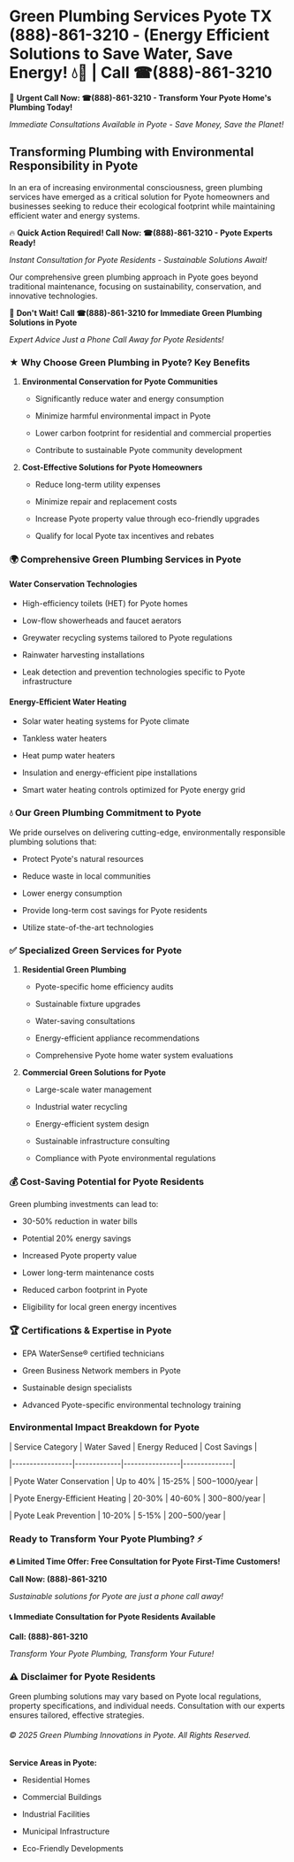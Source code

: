 # Green Plumbing Services Pyote TX (888)-861-3210 - (Energy Efficient Solutions to Save Water, Save Energy! 💧🌿 | Call ☎(888)-861-3210

🚨 **Urgent Call Now: ☎(888)-861-3210 - Transform Your Pyote Home's Plumbing Today!**
*Immediate Consultations Available in Pyote - Save Money, Save the Planet!*

## Transforming Plumbing with Environmental Responsibility in Pyote

In an era of increasing environmental consciousness, green plumbing services have emerged as a critical solution for Pyote homeowners and businesses seeking to reduce their ecological footprint while maintaining efficient water and energy systems. 

🔥 **Quick Action Required! Call Now: ☎(888)-861-3210 - Pyote Experts Ready!**
*Instant Consultation for Pyote Residents - Sustainable Solutions Await!*

Our comprehensive green plumbing approach in Pyote goes beyond traditional maintenance, focusing on sustainability, conservation, and innovative technologies.

🚨 **Don't Wait! Call ☎(888)-861-3210 for Immediate Green Plumbing Solutions in Pyote**
*Expert Advice Just a Phone Call Away for Pyote Residents!*

### ★ Why Choose Green Plumbing in Pyote? Key Benefits

1. **Environmental Conservation for Pyote Communities** 
   - Significantly reduce water and energy consumption
   - Minimize harmful environmental impact in Pyote
   - Lower carbon footprint for residential and commercial properties
   - Contribute to sustainable Pyote community development

2. **Cost-Effective Solutions for Pyote Homeowners** 
   - Reduce long-term utility expenses
   - Minimize repair and replacement costs
   - Increase Pyote property value through eco-friendly upgrades
   - Qualify for local Pyote tax incentives and rebates

### 🌍 Comprehensive Green Plumbing Services in Pyote

#### Water Conservation Technologies
- High-efficiency toilets (HET) for Pyote homes
- Low-flow showerheads and faucet aerators
- Greywater recycling systems tailored to Pyote regulations
- Rainwater harvesting installations
- Leak detection and prevention technologies specific to Pyote infrastructure

#### Energy-Efficient Water Heating
- Solar water heating systems for Pyote climate
- Tankless water heaters
- Heat pump water heaters
- Insulation and energy-efficient pipe installations
- Smart water heating controls optimized for Pyote energy grid

### 💧 Our Green Plumbing Commitment to Pyote

We pride ourselves on delivering cutting-edge, environmentally responsible plumbing solutions that:
- Protect Pyote's natural resources
- Reduce waste in local communities
- Lower energy consumption
- Provide long-term cost savings for Pyote residents
- Utilize state-of-the-art technologies

### ✅ Specialized Green Services for Pyote

1. **Residential Green Plumbing**
   - Pyote-specific home efficiency audits
   - Sustainable fixture upgrades
   - Water-saving consultations
   - Energy-efficient appliance recommendations
   - Comprehensive Pyote home water system evaluations

2. **Commercial Green Solutions for Pyote**
   - Large-scale water management
   - Industrial water recycling
   - Energy-efficient system design
   - Sustainable infrastructure consulting
   - Compliance with Pyote environmental regulations

### 💰 Cost-Saving Potential for Pyote Residents

Green plumbing investments can lead to:
- 30-50% reduction in water bills
- Potential 20% energy savings
- Increased Pyote property value
- Lower long-term maintenance costs
- Reduced carbon footprint in Pyote
- Eligibility for local green energy incentives

### 🏆 Certifications & Expertise in Pyote

- EPA WaterSense® certified technicians
- Green Business Network members in Pyote
- Sustainable design specialists
- Advanced Pyote-specific environmental technology training

### Environmental Impact Breakdown for Pyote

| Service Category | Water Saved | Energy Reduced | Cost Savings |
|-----------------|-------------|----------------|--------------|
| Pyote Water Conservation | Up to 40% | 15-25% | $500-$1000/year |
| Pyote Energy-Efficient Heating | 20-30% | 40-60% | $300-$800/year |
| Pyote Leak Prevention | 10-20% | 5-15% | $200-$500/year |

### Ready to Transform Your Pyote Plumbing? ⚡

**🔥 Limited Time Offer: Free Consultation for Pyote First-Time Customers!**

**Call Now: (888)-861-3210**
*Sustainable solutions for Pyote are just a phone call away!*

#### 📞 Immediate Consultation for Pyote Residents Available

**Call: (888)-861-3210**
*Transform Your Pyote Plumbing, Transform Your Future!*

### ⚠️ Disclaimer for Pyote Residents

Green plumbing solutions may vary based on Pyote local regulations, property specifications, and individual needs. Consultation with our experts ensures tailored, effective strategies.

###### © 2025 Green Plumbing Innovations in Pyote. All Rights Reserved.

**Service Areas in Pyote:** 
- Residential Homes
- Commercial Buildings
- Industrial Facilities
- Municipal Infrastructure
- Eco-Friendly Developments